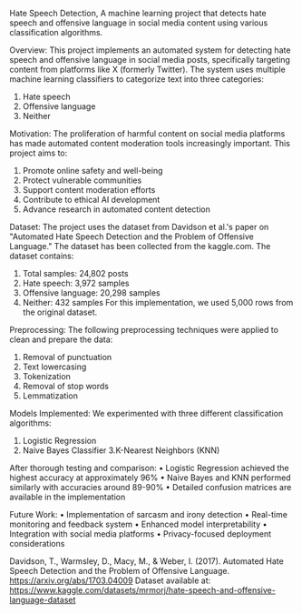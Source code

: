 Hate Speech Detection, A machine learning project that detects hate speech and offensive language in social media content using various classification algorithms.

Overview:
This project implements an automated system for detecting hate speech and offensive language in social media posts, specifically targeting content from platforms like X (formerly Twitter). The system uses multiple machine learning classifiers to categorize text into three categories:
  1. Hate speech
  2. Offensive language
  3. Neither

Motivation:
The proliferation of harmful content on social media platforms has made automated content moderation tools increasingly important. This project aims to:
  1. Promote online safety and well-being
  2. Protect vulnerable communities
  3. Support content moderation efforts
  4. Contribute to ethical AI development
  5. Advance research in automated content detection

Dataset:
The project uses the dataset from Davidson et al.'s paper on "Automated Hate Speech Detection and the Problem of Offensive Language." The dataset has been collected from the kaggle.com. The dataset contains:
  1. Total samples: 24,802 posts
  2. Hate speech: 3,972 samples
  3. Offensive language: 20,298 samples
  4. Neither: 432 samples
For this implementation, we used 5,000 rows from the original dataset.

Preprocessing:
The following preprocessing techniques were applied to clean and prepare the data:
  1. Removal of punctuation
  2. Text lowercasing
  4. Tokenization
  5. Removal of stop words
  6. Lemmatization

Models Implemented:
We experimented with three different classification algorithms:

  1. Logistic Regression
  2. Naive Bayes Classifier
  3.K-Nearest Neighbors (KNN)

After thorough testing and comparison:
  • Logistic Regression achieved the highest accuracy at approximately 96%
  • Naive Bayes and KNN performed similarly with accuracies around 89-90%
  • Detailed confusion matrices are available in the implementation

Future Work:
  • Implementation of sarcasm and irony detection
  • Real-time monitoring and feedback system
  • Enhanced model interpretability
  • Integration with social media platforms
  • Privacy-focused deployment considerations

Davidson, T., Warmsley, D., Macy, M., & Weber, I. (2017). Automated Hate Speech Detection and the Problem of Offensive Language. https://arxiv.org/abs/1703.04009
Dataset available at: https://www.kaggle.com/datasets/mrmorj/hate-speech-and-offensive-language-dataset
